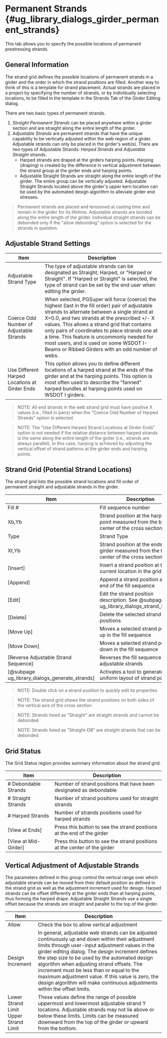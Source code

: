 Permanent Strands {#ug_library_dialogs_girder_permanent_strands}
==============================================
This tab allows you to specify the possible locations of permanent prestressing strands. 

General Information
-------------------
The strand grid defines the possible locations of permanent strands in a girder and the order in which the strand positions are filled. Another way to think of this is a template for strand placement.  Actual strands are placed in a project by specifying the number of strands, or by individually selecting locations, to be filled in the template in the Strands Tab of the Girder Editing dialog.

There are two basic types of permanent strands. 
1. *Straight Permanent Strands* can be placed anywhere within a girder section and are straight along the entire length of the girder.
2. *Adjustable Strands* are permanent strands that have the unique capability to be vertically adjusted within the web region of a girder. Adjustable strands can only be placed in the girder's web(s). There are two types of Adjustable Strands: *Harped Strands* and *Adjustable Straight* strands. 
   * Harped strands are draped at the girders harping points. Harping (draping) is created by the difference in vertical adjustment between the strand group at the girder ends and harping points.
   * Adjustable Straight Strands are straight along the entire length of the girder. The entire group can be vertically adjusted. Adjustable Straight Strands located above the girder's upper kern location can be used by the automated design algorithm to alleviate girder end stresses.

> Permanent strands are placed and tensioned at casting time and remain in the girder for its lifetime. 
> Adjustable strands are bonded along the entire length of the girder. 
> Individual straight strands can be debonded only if the "allow debonding" option is selected for the strands in question.

Adjustable Strand Settings
--------------------------

Item | Description
----|----
Adjustable Strand Type | The type of adjustable strands can be designated as Straight, Harped, or "Harped or Straight". If "Harped or Straight" is selected, the type of strand can be set by the end user when editing the girder.
Coerce Odd Number of Adjustable Strands | When selected, PGSuper will force (coerce) the highest (last in the fill order) pair of adjustable strands to alternate between a single strand at X=0.0, and two strands at the prescribed +/- X values. This allows a strand grid that contains only pairs of coordinates to place strands one at a time. This feature is uncommonly needed for most users, and is used on some WSDOT I-Beams or Ribbed Girders with an odd number of webs. 
Use Different Harped Locations at Girder Ends | This option allows you to define different locations of a harped strand at the ends of the girder and at the harping points. This option is most often used to describe the "fanned" harped bundles at harping points used on WSDOT I girders. 

> NOTE: All end strands in the web strand grid must have positive X values (i.e., filled in pairs) when the "Coerce Odd Number of Harped Strands" option is selected.

> NOTE: The "Use Different Harped Strand Locations at Girder Ends" option is not needed if the relative distance between harped strands is the same along the entire length of the girder (i.e., strands are always parallel). In this case, harping is achieved by adjusting the vertical offset of strand patterns at the girder ends and harping points.

Strand Grid (Potential Strand Locations)
-----------------------------------------
The strand grid lists the possible strand locations and fill order of permanent straight and adjustable strands in the girder. 

Item | Description
-----|-----------
Fill \# | Fill sequence number
Xb,Yb | Strand position at the harping point measured from the bottom center of the cross section
Type | Strand Type
Xt,Yb | Strand position at the ends of the girder measured from the top center of the cross section
[Insert] | Insert a strand position at the current location in the grid
[Append] | Append a strand position at the end of the fill sequence
[Edit] | Edit the strand position description. See @subpage ug_library_dialogs_strand_location.
[Delete] | Delete the selected strand positions
[Move Up] | Moves a selected strand position up in the fill sequence
[Move Down] | Moves a selected strand position down in the fill sequence
[Reverse Adjustable Strand Sequence] | Reverses the fill sequence of the adjustable strands
[@subpage ug_library_dialogs_generate_strands] | Activates a tool to generate a uniform layout of strand positions

> NOTE: Double click on a strand position to quickly edit its properties

> NOTE: The strand grid shows the strand positions on both sides of the vertical axis of the cross section

> NOTE: Strands listed as "Straight" are straight strands and cannot be debonded

> NOTE: Strands listed as "Straight-DB" are straight strands that can be debonded

Grid Status
-------------
The Grid Status region provides summary information about the strand grid. 

Item | Description
----|----------
\# Debondable Strands | Number of strand positions that have been designated as debondable
\# Straight Strands | Number of strand positions used for straight strands
\# Harped Strands | Number of strands positions used for harped strands
[View at Ends] | Press this button to see the strand positions at the end of the girder
[View at Mid-Girder] | Press this button to see the strand positions at the center of the girder

Vertical Adjustment of Adjustable Strands
------------------------------------------------------
The parameters defined in this group control the vertical range over which adjustable strands can be moved from their default position as defined in the strand grid as well as the adjustment increment used for design. Harped strands can be offset differently at the girder ends than at harping points, thus forming the harped drape. Adjustable Straight Strands use a single offset because the strands are straight and parallel to the top of the girder.

Item | Description
----|------
Allow | Check the box to allow vertical adjustment
Design Increment | In general, adjustable web strands can be adjusted continuously up and down within their adjustment limits through user-input adjustment values in the girder editing dialog. The design increment defines the step size to be used by the automated design algorithm when adjusting strand offsets. The increment must be less than or equal to the maximum adjustment value. If this value is zero, the design algorithm will make continuous adjustments within the offset limits.
Lower Strand Limit<BR>Upper Strand Limit | These values define the range of possible uppermost and lowermost adjustable strand Y locations. Adjustable strands may not lie above or below these limits. Limits can be measured downward from the top of the girder or upward from the bottom.
